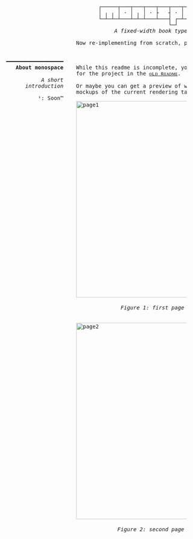<pre>



                                ┌─────┬───┬───┬───┬───┬───┬───┬───┬───┐
                                │ ╷ ╷ │ · │ ╷ │ · ├   ┤ · │ · │   ┤   ╡
                                └─┴─┴─┴───┴─┴─┴───┴───┤ ┌─┴─┴─┴───┴───┘
                                                      └─┘
                                     <i>A fixed-width book typesetter</i>

                         Now re-implementing from scratch, powered by <a href="https://pandoc.org/">ᴘᴀɴᴅᴏᴄ</a>.


   ━━━━━━━━━━━━━━━━━━
      <b>About monospace</b>    While this readme is incomplete, you can read about the concept
                         for the project in the <a href="poc/README.md">ᴏʟᴅ ʀᴇᴀᴅᴍᴇ</a>. 
              <i>A short</i>    
         <i>introduction</i>    Or maybe you can get a preview of what is to come¹ with some
                         mockups of the current rendering target:
             ¹: Soon™
                         <img width="520" alt="page1" src="https://user-images.githubusercontent.com/4116708/44863793-64b15480-ac7e-11e8-9957-3f760c9b0e74.png">

                                       <i>Figure 1: first page of the mockup</i>


                         <img width="520" alt="page2" src="https://user-images.githubusercontent.com/4116708/44863794-64b15480-ac7e-11e8-91d3-36a17805270a.png">

                                      <i>Figure 2: second page of the mockup</i>


</pre>